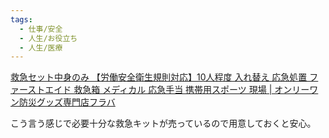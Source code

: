 ```yaml
---
tags:
  - 仕事/安全
  - 人生/お役立ち
  - 人生/医療
---
```

[救急セット中身のみ 【労働安全衛生規則対応】10人程度 入れ替え 応急処置 ファーストエイド 救急箱 メディカル 応急手当 携帯用スポーツ 現場 | オンリーワン防災グッズ専門店フラバ](https://mf.flava-bosai.com/items/54637032)

こう言う感じで必要十分な救急キットが売っているので用意しておくと安心。

